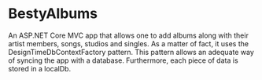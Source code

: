 # BestyAlbums
An ASP.NET Core MVC app that allows one to add albums along with their artist members, songs, studios and singles. As a matter of fact, it uses the DesignTimeDbContextFactory pattern. This pattern allows an adequate way of syncing the app with a database. Furthermore, each piece of data is stored in a localDb.
